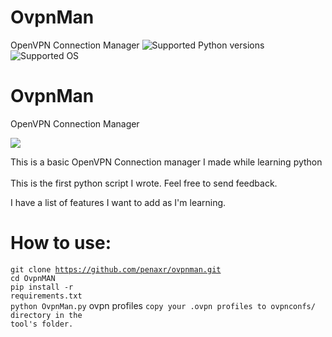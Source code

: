 # OvpnMan
OpenVPN Connection Manager
![Supported Python versions](https://img.shields.io/badge/python-2.7-blue.svg)
![Supported OS](https://img.shields.io/badge/Supported%20OS-Linux-yellow.svg)

# OvpnMan
OpenVPN Connection Manager

<a target="_blank" href="https://github.com/penaxr/OvpnMAN/screen.png"><img src="https://github.com/penaxr/OvpnMAN/screen.png"/></a>

This is a basic OpenVPN Connection manager I made while learning python<br /><br />
This is the first python script I wrote. Feel free to send feedback.<br />

I have a list of features I want to add as I'm learning.

# How to use:

<code>git clone https://github.com/penaxr/ovpnman.git</code><br />
<code>cd OvpnMAN</code><br />
<code>pip install -r requirements.txt</code><br />
<code>python OvpnMan.py</code>
ovpn profiles
<code>copy your .ovpn profiles to ovpnconfs/ directory in the tool's folder.</code>
